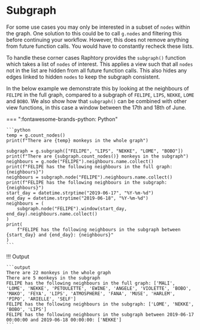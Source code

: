 # Subgraph

For some use cases you may only be interested in a subset of `nodes` within the graph. One solution to this could be to call `g.nodes` and filtering this before continuing your workflow. However, this does not remove anything from future function calls. You would have to constantly recheck these lists. 

To handle these corner cases Raphtory provides the `subgraph()` function which takes a list of `nodes` of interest. This applies a view such that all `nodes` not in the list are hidden from all future function calls. This also hides any edges linked to hidden `nodes` to keep the subgraph consistent. 

In the below example we demonstrate this by looking at the neighbours of `FELIPE` in the full graph, compared to a subgraph of `FELIPE`, `LIPS`, `NEKKE`, `LOME` and `BOBO`. We also show how that `subgraph()` can be combined with other view functions, in this case a window between the 17th and 18th of June.

=== ":fontawesome-brands-python: Python"

    ```python
    temp = g.count_nodes()
    print(f"There are {temp} monkeys in the whole graph")

    subgraph = g.subgraph(["FELIPE", "LIPS", "NEKKE", "LOME", "BOBO"])
    print(f"There are {subgraph.count_nodes()} monkeys in the subgraph")
    neighbours = g.node("FELIPE").neighbours.name.collect()
    print(f"FELIPE has the following neighbours in the full graph: {neighbours}")
    neighbours = subgraph.node("FELIPE").neighbours.name.collect()
    print(f"FELIPE has the following neighbours in the subgraph: {neighbours}")
    start_day = datetime.strptime("2019-06-17", "%Y-%m-%d")
    end_day = datetime.strptime("2019-06-18", "%Y-%m-%d")
    neighbours = (
        subgraph.node("FELIPE").window(start_day, end_day).neighbours.name.collect()
    )
    print(
        f"FELIPE has the following neighbours in the subgraph between {start_day} and {end_day}: {neighbours}"
    )
    ```

!!! Output

    ```output
    There are 22 monkeys in the whole graph
    There are 5 monkeys in the subgraph
    FELIPE has the following neighbours in the full graph: ['MALI', 'LOME', 'NEKKE', 'PETOULETTE', 'EWINE', 'ANGELE', 'VIOLETTE', 'BOBO', 'MAKO', 'FEYA', 'LIPS', 'ATMOSPHERE', 'FANA', 'MUSE', 'HARLEM', 'PIPO', 'ARIELLE', 'SELF']
    FELIPE has the following neighbours in the subgraph: ['LOME', 'NEKKE', 'BOBO', 'LIPS']
    FELIPE has the following neighbours in the subgraph between 2019-06-17 00:00:00 and 2019-06-18 00:00:00: ['NEKKE']
    ```